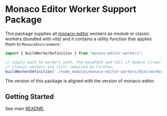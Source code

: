 # Monaco Editor Worker Support Package

This package supplies all [monaco-editor](https://github.com/microsoft/monaco-editor) workers as module or classic workers (bundled with vite) and it contains a utility function that applies them to `MonacoEnvironment`:

```javascript
import { buildWorkerDefinition } from "monaco-editor-workers";

// supply path to workers path, the basePath and tell if module (true) or classic (false) workers shall be used.
// Classic workers are still required by Firefox.
buildWorkerDefinition('./node_modules/monaco-editor-workers/dist/workers', import.meta.url, false);
```

The version of this package is aligned with the version of monaco-editor.

## Getting Started

See main [README](../../README.md#getting-started).
